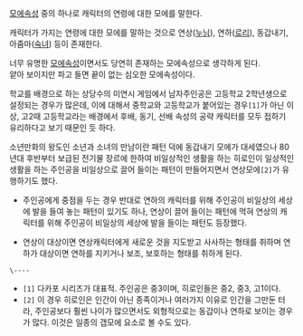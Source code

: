 [모에속성](%EB%AA%A8%EC%97%90%EC%86%8D%EC%84%B1.md) 중의 하나로 캐릭터의 연령에 대한 모에를 말한다.

캐릭터가 가지는 연령에 대한 모에를 말하는 것으로 연상([누님](%EB%88%84%EB%8B%98.md)),
연하([로리](%EB%A1%9C%EB%A6%AC.md)), 동갑내기,
아줌마([숙녀](%EC%88%99%EB%85%80#s-2.md)) 등이 존재한다.

너무 유명한 [모에속성](%EB%AA%A8%EC%97%90%EC%86%8D%EC%84%B1.md)이면서도 당연히 존재하는 모에속성으로
생각하게 된다.  
얕아 보이지만 파고 들면 끝이 없는 심오한 모에속성이다.

학교를 배경으로 하는 상당수의 미연시 게임에서 남자주인공은 고등학교 2학년생으로 설정되는 경우가 많은데, 이에 대해서 중학교와 고등학교가
붙어있는 경우`[1]`가 아닌 이상, 고2때 고등학교라는 배경에서 후배, 동기, 선배 속성의 공략 캐릭터를 모두 접하기 유리하다고 보기
때문인 듯 하다.

소년만화의 왕도인 소년과 소녀의 만남이란 패턴 덕에 동갑내기 모에가 대세였으나 80년대 후반부터 보급된 전기물 장르에 한하여 비일상적인
생활을 하는 히로인이 일상적인 생활을 하는 주인공을 비일상으로 끌어 들이는 패턴이 만들어지면서 연상모에`[2]`가 유행하기도 했다.

  * 주인공에게 중점을 두는 경우 반대로 연하의 캐릭터를 위해 주인공이 비일상의 세상에 발을 들여 놓는 패턴이 있기도 하나, 연상이 끌어 들이는 패턴에 먹혀 연상의 캐릭터를 위해 주인공이 비일상의 세상에 발을 들이는 패턴도 등장했다.  

  * 연상이 대상이면 연상캐릭터에게 새로운 것을 지도받고 사사하는 형태를 취하며 연하가 대상이면 연하를 지키거나 보조, 보호하는 형태를 취하게 된다.

`\----`

  * `[1]` 다카포 시리즈가 대표적. 주인공은 중3이며, 히로인들은 중2, 중3, 고1이다.
  * `[2]` 이 경우 히로인은 인간이 아닌 종족이거나 여러가지 이유로 인간을 그만둔 터라, 주인공보다 훨씬 나이가 많으면서도 외형적으로는 동갑이나 연하로 보이는 경우가 많다. 이것은 일종의 갭모에 요소로 볼 수도 있다.


